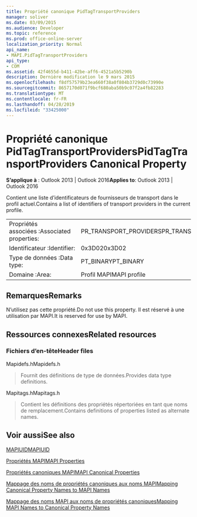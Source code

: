 ```yaml
---
title: Propriété canonique PidTagTransportProviders
manager: soliver
ms.date: 03/09/2015
ms.audience: Developer
ms.topic: reference
ms.prod: office-online-server
localization_priority: Normal
api_name:
- MAPI.PidTagTransportProviders
api_type:
- COM
ms.assetid: 42f4655d-b411-42be-aff6-4521a5b5290b
description: Dernière modification le 9 mars 2015
ms.openlocfilehash: f8df57579b23ea660f38a0f804b3729d0c73990e
ms.sourcegitcommit: 8657170d071f9bcf680aba50b9c07f2a4fb82283
ms.translationtype: MT
ms.contentlocale: fr-FR
ms.lasthandoff: 04/28/2019
ms.locfileid: "33425000"
---
```

# <a name="pidtagtransportproviders-canonical-property"></a><span data-ttu-id="fc498-103">Propriété canonique PidTagTransportProviders</span><span class="sxs-lookup"><span data-stu-id="fc498-103">PidTagTransportProviders Canonical Property</span></span>

  
  
<span data-ttu-id="fc498-104">**S’applique à** : Outlook 2013 | Outlook 2016</span><span class="sxs-lookup"><span data-stu-id="fc498-104">**Applies to**: Outlook 2013 | Outlook 2016</span></span> 
  
<span data-ttu-id="fc498-105">Contient une liste d’identificateurs de fournisseurs de transport dans le profil actuel.</span><span class="sxs-lookup"><span data-stu-id="fc498-105">Contains a list of identifiers of transport providers in the current profile.</span></span>
  
|||
|:-----|:-----|
|<span data-ttu-id="fc498-106">Propriétés associées :</span><span class="sxs-lookup"><span data-stu-id="fc498-106">Associated properties:</span></span>  <br/> |<span data-ttu-id="fc498-107">PR_TRANSPORT_PROVIDERS</span><span class="sxs-lookup"><span data-stu-id="fc498-107">PR_TRANSPORT_PROVIDERS</span></span>  <br/> |
|<span data-ttu-id="fc498-108">Identificateur :</span><span class="sxs-lookup"><span data-stu-id="fc498-108">Identifier:</span></span>  <br/> |<span data-ttu-id="fc498-109">0x3D02</span><span class="sxs-lookup"><span data-stu-id="fc498-109">0x3D02</span></span>  <br/> |
|<span data-ttu-id="fc498-110">Type de données :</span><span class="sxs-lookup"><span data-stu-id="fc498-110">Data type:</span></span>  <br/> |<span data-ttu-id="fc498-111">PT_BINARY</span><span class="sxs-lookup"><span data-stu-id="fc498-111">PT_BINARY</span></span>  <br/> |
|<span data-ttu-id="fc498-112">Domaine :</span><span class="sxs-lookup"><span data-stu-id="fc498-112">Area:</span></span>  <br/> |<span data-ttu-id="fc498-113">Profil MAPI</span><span class="sxs-lookup"><span data-stu-id="fc498-113">MAPI profile</span></span>  <br/> |
   
## <a name="remarks"></a><span data-ttu-id="fc498-114">Remarques</span><span class="sxs-lookup"><span data-stu-id="fc498-114">Remarks</span></span>

<span data-ttu-id="fc498-115">N’utilisez pas cette propriété.</span><span class="sxs-lookup"><span data-stu-id="fc498-115">Do not use this property.</span></span> <span data-ttu-id="fc498-116">Il est réservé à une utilisation par MAPI.</span><span class="sxs-lookup"><span data-stu-id="fc498-116">It is reserved for use by MAPI.</span></span>
  
## <a name="related-resources"></a><span data-ttu-id="fc498-117">Ressources connexes</span><span class="sxs-lookup"><span data-stu-id="fc498-117">Related resources</span></span>

### <a name="header-files"></a><span data-ttu-id="fc498-118">Fichiers d’en-tête</span><span class="sxs-lookup"><span data-stu-id="fc498-118">Header files</span></span>

<span data-ttu-id="fc498-119">Mapidefs.h</span><span class="sxs-lookup"><span data-stu-id="fc498-119">Mapidefs.h</span></span>
  
> <span data-ttu-id="fc498-120">Fournit des définitions de type de données.</span><span class="sxs-lookup"><span data-stu-id="fc498-120">Provides data type definitions.</span></span>
    
<span data-ttu-id="fc498-121">Mapitags.h</span><span class="sxs-lookup"><span data-stu-id="fc498-121">Mapitags.h</span></span>
  
> <span data-ttu-id="fc498-122">Contient les définitions des propriétés répertoriées en tant que noms de remplacement.</span><span class="sxs-lookup"><span data-stu-id="fc498-122">Contains definitions of properties listed as alternate names.</span></span>
    
## <a name="see-also"></a><span data-ttu-id="fc498-123">Voir aussi</span><span class="sxs-lookup"><span data-stu-id="fc498-123">See also</span></span>



[<span data-ttu-id="fc498-124">MAPIUID</span><span class="sxs-lookup"><span data-stu-id="fc498-124">MAPIUID</span></span>](mapiuid.md)


[<span data-ttu-id="fc498-125">Propriétés MAPI</span><span class="sxs-lookup"><span data-stu-id="fc498-125">MAPI Properties</span></span>](mapi-properties.md)
  
[<span data-ttu-id="fc498-126">Propriétés canoniques MAPI</span><span class="sxs-lookup"><span data-stu-id="fc498-126">MAPI Canonical Properties</span></span>](mapi-canonical-properties.md)
  
[<span data-ttu-id="fc498-127">Mappage des noms de propriétés canoniques aux noms MAPI</span><span class="sxs-lookup"><span data-stu-id="fc498-127">Mapping Canonical Property Names to MAPI Names</span></span>](mapping-canonical-property-names-to-mapi-names.md)
  
[<span data-ttu-id="fc498-128">Mappage des noms MAPI aux noms de propriétés canoniques</span><span class="sxs-lookup"><span data-stu-id="fc498-128">Mapping MAPI Names to Canonical Property Names</span></span>](mapping-mapi-names-to-canonical-property-names.md)

